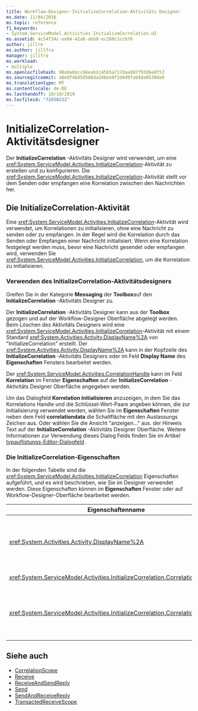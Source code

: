 ```yaml
---
title: Workflow-Designer-InitializeCorrelation-Aktivitäts Designer
ms.date: 11/04/2016
ms.topic: reference
f1_keywords:
- System.ServiceModel.Activities.InitializeCorrelation.UI
ms.assetid: 4c54f34c-ee84-42a6-abb0-ec260c1ccb76
author: jillre
ms.author: jillfra
manager: jillfra
ms.workload:
- multiple
ms.openlocfilehash: 98a9a6bccb6eab2c4565a717daa897f93dbe8f53
ms.sourcegitcommit: a8e8f4bd5d508da34bbe9f2d4d9fa94da0539de0
ms.translationtype: MT
ms.contentlocale: de-DE
ms.lasthandoff: 10/19/2019
ms.locfileid: "72650222"
---
```

# <a name="initializecorrelation-activity-designer"></a>InitializeCorrelation-Aktivitätsdesigner

Der **InitializeCorrelation** -Aktivitäts Designer wird verwendet, um eine <xref:System.ServiceModel.Activities.InitializeCorrelation>-Aktivität zu erstellen und zu konfigurieren. Die <xref:System.ServiceModel.Activities.InitializeCorrelation>-Aktivität stellt vor dem Senden oder empfangen eine Korrelation zwischen den Nachrichten her.

## <a name="the-initializecorrelation-activity"></a>Die InitializeCorrelation-Aktivität

Eine <xref:System.ServiceModel.Activities.InitializeCorrelation>-Aktivität wird verwendet, um Korrelationen zu initialisieren, ohne eine Nachricht zu senden oder zu empfangen. In der Regel wird die Korrelation durch das Senden oder Empfangen einer Nachricht initialisiert. Wenn eine Korrelation festgelegt werden muss, bevor eine Nachricht gesendet oder empfangen wird, verwenden Sie <xref:System.ServiceModel.Activities.InitializeCorrelation>, um die Korrelation zu initialisieren.

### <a name="using-the-initializecorrelation-activity-designer"></a>Verwenden des InitializeCorrelation-Aktivitätsdesigners

Greifen Sie in der Kategorie **Messaging** der **Toolbox**auf den **InitializeCorrelation** -Aktivitäts Designer zu.

Der **InitializeCorrelation** -Aktivitäts Designer kann aus der **Toolbox** gezogen und auf der Workflow-Designer Oberfläche abgelegt werden. Beim Löschen des Aktivitäts Designers wird eine <xref:System.ServiceModel.Activities.InitializeCorrelation>-Aktivität mit einem Standard <xref:System.Activities.Activity.DisplayName%2A> von "InitializeCorrelation" erstellt. Der <xref:System.Activities.Activity.DisplayName%2A> kann in der Kopfzeile des **InitializeCorrelation** -Aktivitäts Designers oder im Feld **Display Name** des **Eigenschaften** Fensters bearbeitet werden.

Der <xref:System.ServiceModel.Activities.CorrelationHandle> kann im Feld **Korrelation** im Fenster **Eigenschaften** auf der **InitializeCorrelation** -Aktivitäts Designer Oberfläche angegeben werden.

Um das Dialogfeld **Korrelation initialisieren** anzuzeigen, in dem Sie das Korrelations Handle und die Schlüssel-Wert-Paare angeben können, die zur Initialisierung verwendet werden, wählen Sie im **Eigenschaften** Fenster neben dem Feld **correlationdata** die Schaltfläche mit den Auslassungs Zeichen aus. Oder wählen Sie die Ansicht "anzeigen..." aus. der Hinweis Text auf der **InitializeCorrelation** -Aktivitäts Designer Oberfläche. Weitere Informationen zur Verwendung dieses Dialog Felds finden Sie im Artikel [typauflistungs-Editor-Dialogfeld](../workflow-designer/type-collection-editor-dialog-box.md) .

### <a name="the-initializecorrelation-properties"></a>Die InitializeCorrelation-Eigenschaften

In der folgenden Tabelle sind die <xref:System.ServiceModel.Activities.InitializeCorrelation> Eigenschaften aufgeführt, und es wird beschrieben, wie Sie im Designer verwendet werden. Diese Eigenschaften können im **Eigenschaften** Fenster oder auf Workflow-Designer-Oberfläche bearbeitet werden.

|Eigenschaftenname|Erforderlich|Verwendung|
|-|--------------|-|
|<xref:System.Activities.Activity.DisplayName%2A>|False|Der Anzeigename der <xref:System.ServiceModel.Activities.InitializeCorrelation>-Aktivität. Der Standardwert lautet InitializeCorrelation.<br /><br /> Obwohl die Verwendung eines nicht standardmäßigen Werts für den freundlichen <xref:System.Activities.Activity.DisplayName%2A> nicht unbedingt erforderlich ist, wird empfohlen.|
|<xref:System.ServiceModel.Activities.InitializeCorrelation.Correlation%2A>|False|Das <xref:System.ServiceModel.Activities.CorrelationHandle>-Objekt, das verwendet wurde, um Workflowaktivitäten in der Korrelation zuzuordnen.|
|<xref:System.ServiceModel.Activities.InitializeCorrelation.CorrelationData%2A>|False|Ein Wörterbuch von Korrelationsdaten, die Nachrichten mit der Workflowinstanz verknüpft.<br /><br /> Verwenden Sie das Dialogfeld **Korrelation initialisieren** , um die <xref:System.ServiceModel.Activities.InitializeCorrelation.CorrelationData%2A> zu konfigurieren. Weitere Informationen zum Dialogfeld dieses Dialogfeld verwenden finden Sie im Artikel typauflistungs- [Editor](../workflow-designer/type-collection-editor-dialog-box.md) .|

## <a name="see-also"></a>Siehe auch

- [CorrelationScope](../workflow-designer/correlationscope-activity-designer.md)
- [Receive](../workflow-designer/receive-activity-designer.md)
- [ReceiveAndSendReply](../workflow-designer/receiveandsendreply-template-designer.md)
- [Send](../workflow-designer/send-activity-designer.md)
- [SendAndReceiveReply](../workflow-designer/sendandreceivereply-template-designer.md)
- [TransactedReceiveScope](../workflow-designer/transactedreceivescope-activity-designer.md)